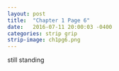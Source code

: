 ```yaml
---
layout: post
title:  "Chapter 1 Page 6"
date:   2016-07-11 20:00:03 -0400
categories: strip grip
strip-image: ch1pg6.png
---
```

still standing 
